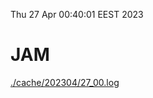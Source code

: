 Thu 27 Apr 00:40:01 EEST 2023
# JAM
<a href='./cache/202304/27_00.log'>./cache/202304/27_00.log</a>
